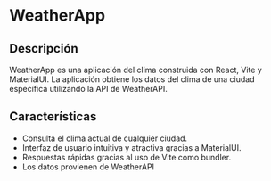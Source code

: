 # WeatherApp

## Descripción
WeatherApp es una aplicación del clima construida con React, Vite y MaterialUI. La aplicación obtiene los datos del clima de una ciudad específica utilizando la API de WeatherAPI.

## Características
- Consulta el clima actual de cualquier ciudad.
- Interfaz de usuario intuitiva y atractiva gracias a MaterialUI.
- Respuestas rápidas gracias al uso de Vite como bundler.
- Los datos provienen de WeatherAPI